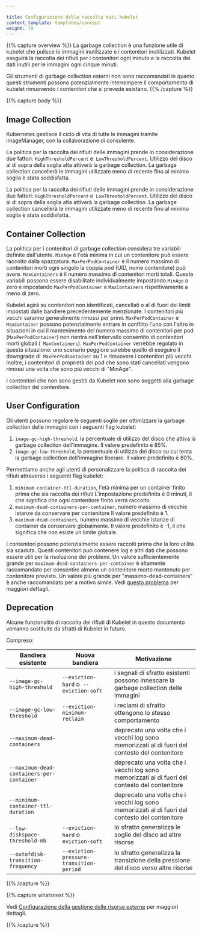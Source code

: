 ```yaml
---

title: Configurazione della raccolta dati kubelet
content_template: templates/concept
weight: 70
---
```


{{% capture overview %}}
La garbage collection è una funzione utile di kubelet che pulisce le immagini inutilizzate e i contenitori inutilizzati. 
Kubelet eseguirà la raccolta dei rifiuti per i contenitori ogni minuto e la raccolta dei dati inutili per le immagini 
ogni cinque minuti.

Gli strumenti di garbage collection esterni non sono raccomandati in quanto questi strumenti possono potenzialmente 
interrompere il comportamento di kubelet rimuovendo i contenitori che si prevede esistano.
{{% /capture %}}


{{% capture body %}}

## Image Collection

Kubernetes gestisce il ciclo di vita di tutte le immagini tramite imageManager, con la collaborazione
di consulente.

La politica per la raccolta dei rifiuti delle immagini prende in considerazione due fattori:
`HighThresholdPercent` e` LowThresholdPercent`. Utilizzo del disco al di sopra della soglia alta
attiverà la garbage collection. La garbage collection cancellerà le immagini utilizzate meno di recente fino al minimo
soglia è stata soddisfatta.

La politica per la raccolta dei rifiuti delle immagini prende in considerazione due fattori:
`HighThresholdPercent` e` LowThresholdPercent`. Utilizzo del disco al di sopra della soglia alta
attiverà la garbage collection. La garbage collection cancellerà le immagini utilizzate meno di recente fino al minimo
soglia è stata soddisfatta.

## Container Collection

La politica per i contenitori di garbage collection considera tre variabili definite dall'utente. `MinAge` è l'età minima 
in cui un contenitore può essere raccolto dalla spazzatura. `MaxPerPodContainer` è il numero massimo di contenitori morti 
ogni singolo la coppia pod (UID, nome contenitore) può avere. `MaxContainers` è il numero massimo di contenitori morti 
totali. Queste variabili possono essere disabilitate individualmente impostando `MinAge` a zero e impostando `MaxPerPodContainer` 
e `MaxContainers` rispettivamente a meno di zero.

Kubelet agirà su contenitori non identificati, cancellati o al di fuori dei limiti impostati dalle bandiere 
precedentemente menzionate. I contenitori più vecchi saranno generalmente rimossi per primi. `MaxPerPodContainer` 
e `MaxContainer` possono potenzialmente entrare in conflitto l'uno con l'altro in situazioni in cui il mantenimento del 
numero massimo di contenitori per pod (`MaxPerPodContainer`) non rientra nell'intervallo consentito di contenitori morti 
globali (` MaxContainers`). `MaxPerPodContainer` verrebbe regolato in questa situazione: uno scenario peggiore sarebbe 
quello di eseguire il downgrade di` MaxPerPodContainer` su 1 e rimuovere i contenitori più vecchi. Inoltre, i 
contenitori di proprietà dei pod che sono stati cancellati vengono rimossi una volta che sono più vecchi di "MinAge".

I contenitori che non sono gestiti da Kubelet non sono soggetti alla garbage collection del contenitore.

## User Configuration

Gli utenti possono regolare le seguenti soglie per ottimizzare la garbage collection delle immagini con i seguenti flag kubelet:

1. `image-gc-high-threshold`, la percentuale di utilizzo del disco che attiva la garbage collection dell'immagine.
Il valore predefinito è 85%.
2. `image-gc-low-threshold`, la percentuale di utilizzo del disco su cui tenta la garbage collection dell'immagine
liberare. Il valore predefinito è 80%.

Permettiamo anche agli utenti di personalizzare la politica di raccolta dei rifiuti attraverso i seguenti flag kubelet:

1. `minimum-container-ttl-duration`, l'età minima per un container finito prima che sia
raccolta dei rifiuti L'impostazione predefinita è 0 minuti, il che significa che ogni contenitore finito verrà raccolto.
2. `maximum-dead-containers-per-container`, numero massimo di vecchie istanze da conservare
per contenitore Il valore predefinito è 1.
3. `maximum-dead-containers`, numero massimo di vecchie istanze di container da conservare globalmente.
Il valore predefinito è -1, il che significa che non esiste un limite globale.

I contenitori possono potenzialmente essere raccolti prima che la loro utilità sia scaduta. Questi contenitori
può contenere log e altri dati che possono essere utili per la risoluzione dei problemi. Un valore sufficientemente grande per
`maximum-dead-containers-per-container` è altamente raccomandato per consentire almeno un contenitore morto
mantenuto per contenitore previsto. Un valore più grande per "massimo-dead-containers" è anche raccomandato per a
motivo simile. Vedi [questo problema](https://github.com/kubernetes/kubernetes/issues/13287) per maggiori dettagli.


## Deprecation

Alcune funzionalità di raccolta dei rifiuti di Kubelet in questo documento verranno sostituite da sfratti di Kubelet in futuro.

Compreso:

| Bandiera esistente | Nuova bandiera | Motivazione
| ------------- | -------- | --------- |
| `--image-gc-high-threshold` | `--eviction-hard` o` --eviction-soft` | i segnali di sfratto esistenti possono innescare la garbage collection delle immagini |
| `--image-gc-low-threshold` | `--eviction-minimum-reclaim` | i reclami di sfratto ottengono lo stesso comportamento |
| `--maximum-dead-containers` | | deprecato una volta che i vecchi log sono memorizzati al di fuori del contesto del contenitore |
| `--maximum-dead-containers-per-container` | | deprecato una volta che i vecchi log sono memorizzati al di fuori del contesto del contenitore |
| `--minimum-container-ttl-duration` | | deprecato una volta che i vecchi log sono memorizzati al di fuori del contesto del contenitore |
| `--low-diskspace-threshold-mb` | `--eviction-hard` o` eviction-soft` | lo sfratto generalizza le soglie del disco ad altre risorse |
| `--outofdisk-transition-frequency` | `--eviction-pressure-transition-period` | lo sfratto generalizza la transizione della pressione del disco verso altre risorse |

{{% /capture %}}

{{% capture whatsnext %}}

Vedi [Configurazione della gestione delle risorse esterne](/docs/tasks/administration-cluster/out-of-resource/) per maggiori dettagli.

{{% /capture %}}
